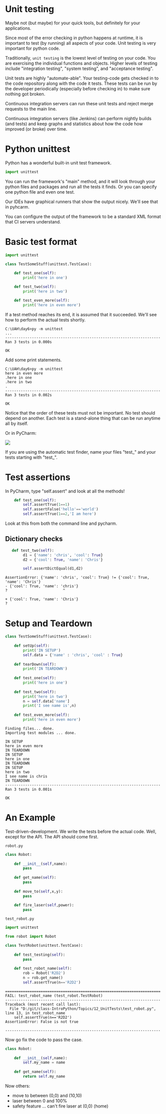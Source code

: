 # Unit testing

Maybe not (but maybe) for your quick tools, but definitely for your applications.

Since most of the error checking in python happens at runtime, it is important to
test (by running) all aspects of your code. Unit testing is very important for
python code.

Traditionally, `unit testing` is the lowest level of testing on your code. You are
exercising the individual functions and objects. Higher levels of testing include 
"integration testing", "system testing", and "acceptance testing".

Unit tests are highly "automate-able". Your testing-code gets checked in to the code
repository along with the code it tests. These tests can be run by the developer
periodically (especially before checking in) to make sure nothing got broken.

Continuous integration servers can run these unit tests and reject merge requests to the
main line.

Continuous integration servers (like Jenkins) can perform nightly builds (and tests) and
keep graphs and statistics about how the code how improved (or broke) over time.

# Python unittest

Python has a wonderful built-in unit test framework.

```python
import unittest
```

You can run the framework's "main" method, and it will look through your python files
and packages and run all the tests it finds. Or you can specify one python file and
even one test.

Our IDEs have graphical runners that show the output nicely. We'll see that in pyhcarm.

You can configure the output of the framework to be a standard XML format that CI servers
understand.

# Basic test format

```python
import unittest

class TestSomeStuff(unittest.TestCase):
    
    def test_one(self):
        print('here in one')

    def test_two(self):
        print('here in two')

    def test_even_more(self):
        print('here in even more')
 ```
 
 If a test method reaches its end, it is assumed that it succeeded. We'll see how to
 perform the actual tests shortly.
 
```
C:\UAH\day6>py -m unittest
...
----------------------------------------------------------------------
Ran 3 tests in 0.000s

OK
```

Add some print statements.

```
C:\UAH\day6>py -m unittest
here in even more
.here in one
.here in two
.
----------------------------------------------------------------------
Ran 3 tests in 0.002s

OK
```

Notice that the order of these tests must not be important. No test should depend on another. Each test
is a stand-alone thing that can be run anytime all by itself.

Or in PyCharm:

![](pycharmtest.jpg)

If you are using the automatic test finder, name your files "test_" and your tests starting with "test_".

# Test assertions

In PyCharm, type "self.assert" and look at all the methods!

```python
    def test_one(self):
        self.assertTrue(1==1)
        self.assertFalse('hello'=='world')
        self.assertTrue(1==2,'I am here')
```

Look at this from both the command line and pycharm.

## Dictionary checks

```python
   def test_two(self):
        d1 = {'name': 'chris', 'cool': True}
        d2 = {'cool': True, 'name': 'Chris'}

        self.assertDictEqual(d1,d2)
```

```
AssertionError: {'name': 'chris', 'cool': True} != {'cool': True, 'name': 'Chris'}
- {'cool': True, 'name': 'chris'}
?                         ^

+ {'cool': True, 'name': 'Chris'}
? 
```

# Setup and Teardown

```python
class TestSomeStuff(unittest.TestCase):
    
    def setUp(self):
        print('IN SETUP')
        self.data = {'name' : 'chris', 'cool' : True}
        
    def tearDown(self):
        print('IN TEARDOWN')
    
    def test_one(self):
        print('here in one')
    
    def test_two(self):
        print('here in two')
        n = self.data['name']
        print('I see name is',n)
    
    def test_even_more(self):
        print('here in even more')
```

```
Finding files... done.
Importing test modules ... done.

IN SETUP
here in even more
IN TEARDOWN
IN SETUP
here in one
IN TEARDOWN
IN SETUP
here in two
I see name is chris
IN TEARDOWN
----------------------------------------------------------------------
Ran 3 tests in 0.001s

OK
```

# An Example

Test-driven-development. We write the tests before the actual code. Well, except for the API.
The API should come first.

`robot.py`

```python
class Robot:
    
    def __init__(self,name):
        pass
    
    def get_name(self):
        pass  
        
    def move_to(self,x,y):
        pass
    
    def fire_laser(self,power):
        pass
``` 

`test_robot.py`

```python
import unittest

from robot import Robot

class TestRobot(unittest.TestCase):
    
    def test_testing(self):
        pass
    
    def test_robot_name(self):
        rob = Robot('R2D2')
        n = rob.get_name()
        self.assertTrue(n=='R2D2')
```

```
======================================================================
FAIL: test_robot_name (test_robot.TestRobot)
----------------------------------------------------------------------
Traceback (most recent call last):
  File "D:/git/class-IntroPython/Topics/12_UnitTests\test_robot.py", line 13, in test_robot_name
    self.assertTrue(n=='R2D2')
AssertionError: False is not true

----------------------------------------------------------------------
```

Now go fix the code to pass the case.

```python
class Robot:
    
    def __init__(self,name):
        self.my_name = name
    
    def get_name(self):
        return self.my_name
```

Now others:
  - move to between (0,0) and (10,10)
  - laser between 0 and 100%
  - safety feature ... can't fire laser at (0,0) (home)
 